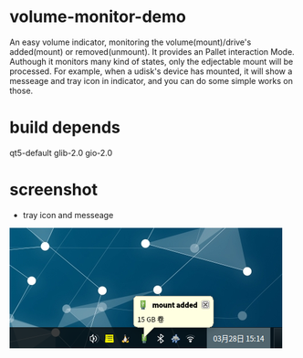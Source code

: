 # volume-monitor-demo

An easy volume indicator, monitoring the volume(mount)/drive's added(mount) or removed(unmount).
It provides an Pallet interaction Mode. Authough it monitors many kind of states, only the edjectable mount will be processed.
For example, when a udisk's device has mounted, it will show a messeage and tray icon in indicator, and you can do some simple works on those.

# build depends
qt5-default
glib-2.0
gio-2.0

# screenshot

- tray icon and messeage

![udisk-mounted](https://github.com/Yue-Lan/volume-monitor-demo/blob/master/screenshot/1.png)

